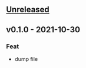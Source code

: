 <a name="unreleased"></a>
## [Unreleased]


<a name="v0.1.0"></a>
## v0.1.0 - 2021-10-30
### Feat
- dump file


[Unreleased]: /compare/v0.1.0...HEAD
